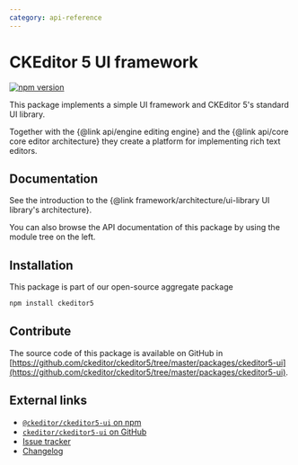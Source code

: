```yaml
---
category: api-reference
---
```


# CKEditor&nbsp;5 UI framework

[![npm version](https://badge.fury.io/js/%40ckeditor%2Fckeditor5-ui.svg)](https://www.npmjs.com/package/@ckeditor/ckeditor5-ui)

This package implements a simple UI framework and CKEditor&nbsp;5's standard UI library.

Together with the {@link api/engine editing engine} and the {@link api/core core editor architecture} they create a platform for implementing rich text editors.

## Documentation

See the introduction to the {@link framework/architecture/ui-library UI library's architecture}.

You can also browse the API documentation of this package by using the module tree on the left.

## Installation

This package is part of our open-source aggregate package

```bash
npm install ckeditor5
```

## Contribute

The source code of this package is available on GitHub in [https://github.com/ckeditor/ckeditor5/tree/master/packages/ckeditor5-ui](https://github.com/ckeditor/ckeditor5/tree/master/packages/ckeditor5-ui).

## External links

* [`@ckeditor/ckeditor5-ui` on npm](https://www.npmjs.com/package/@ckeditor/ckeditor5-ui)
* [`ckeditor/ckeditor5-ui` on GitHub](https://github.com/ckeditor/ckeditor5/tree/master/packages/ckeditor5-ui)
* [Issue tracker](https://github.com/ckeditor/ckeditor5/issues)
* [Changelog](https://github.com/ckeditor/ckeditor5/blob/master/CHANGELOG.md)
